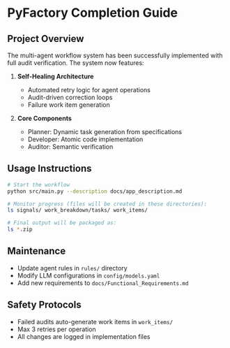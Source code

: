 # PyFactory Completion Guide

## Project Overview
The multi-agent workflow system has been successfully implemented with full audit verification. The system now features:

1. **Self-Healing Architecture**
   - Automated retry logic for agent operations
   - Audit-driven correction loops
   - Failure work item generation

2. **Core Components**
   - Planner: Dynamic task generation from specifications
   - Developer: Atomic code implementation
   - Auditor: Semantic verification

## Usage Instructions
```bash
# Start the workflow
python src/main.py --description docs/app_description.md

# Monitor progress (files will be created in these directories):
ls signals/ work_breakdown/tasks/ work_items/

# Final output will be packaged as:
ls *.zip
```

## Maintenance
- Update agent rules in `rules/` directory
- Modify LLM configurations in `config/models.yaml`
- Add new requirements to `docs/Functional_Requirements.md`

## Safety Protocols
- Failed audits auto-generate work items in `work_items/`
- Max 3 retries per operation
- All changes are logged in implementation files